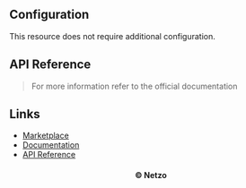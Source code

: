 ## Configuration

This resource does not require additional configuration.

## API Reference

> For more information refer to the official documentation

## Links

- [Marketplace](https://app.netzo.io/resources/resource-http-discord)
- [Documentation](https://discord.com/developers/docs/intro)
- [API Reference](https://discord.com/developers/docs/reference)

<div align="center">
  <h4>© Netzo</h4>
</div>
